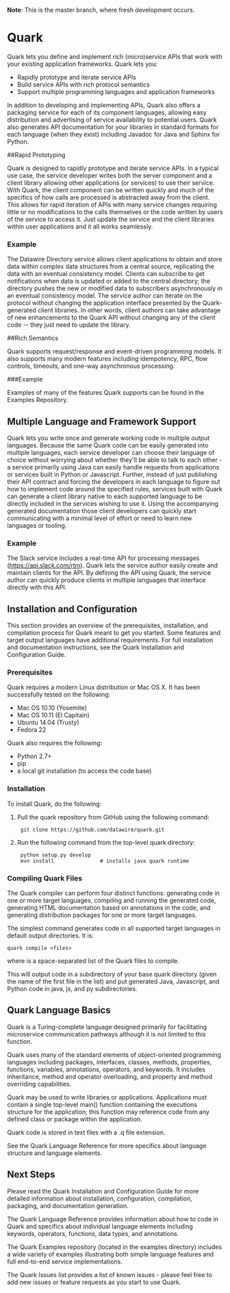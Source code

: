 **Note**: This is the master branch, where fresh development occurs.

# Quark

Quark lets you define and implement rich (micro)service APIs that work
with your existing application frameworks. Quark lets you:

* Rapidly prototype and iterate service APIs
* Build service APIs with rich protocol semantics
* Support multiple programming languages and application frameworks

In addition to developing and implementing APIs, Quark also offers a packaging service for each of its component languages, allowing easy distribution and advertising of service availability to potential users. Quark also generates API documentation for your libraries in standard formats for each language (when they exist) including Javadoc for Java and Sphinx for Python.

##Rapid Prototyping

Quark is designed to rapidly prototype and iterate service APIs. In a typical use case, the service developer writes both the server component and a client library allowing other  applications (or services) to use their service. With Quark, the client component can be written quickly and much of the specifics of how calls are processed is abstracted away from the client. This allows for rapid iteration of APIs with many service changes requiring little or no modifications to the calls themselves or the code written by users of the service to access it. Just update the service and the client libraries within user applications and it all works seamlessly. 

### Example

The Datawire Directory service allows client applications to obtain and store data within complex data structures from a central source, replicating the data with an eventual consistency model. Clients can subscribe to get notifications when data is updated or added to the central directory; the directory pushes the new or modified data to subscribers asynchronously in an eventual consistency model. The service author can iterate on the protocol without changing the application interface presented by the Quark-generated client libraries. In other words, client authors can take advantage of new enhancements to the Quark API without changing any of the client code -- they just need to update the library.

##Rich Semantics

Quark supports request/response and event-driven programming models. It also supports many modern features including idempotency, RPC, flow controls, timeouts, and one-way asynchronous processing.

###Example

Examples of many of the features Quark supports can be found in the Examples Repository.

## Multiple Language and Framework Support

Quark lets you write once and generate working code in multiple output languages. Because the same Quark code can be easily generated into multiple languages, each service developer can choose their language of choice without worrying about whether they'll be able to talk to each other - a service primarily using Java can easily handle requests from applications or services built in Python or Javascript. Further, instead of just publishing their API contract and forcing the developers in each language to figure out how to implement code around the specified rules, services built with Quark can generate a client library native to each supported language to be directly included in the services wishing to use it. Using the accompanying generated documentation those client developers can quickly start communicating with a minimal level of effort or need to learn new languages or tooling. 

### Example

The Slack service includes a real-time API for processing messages (https://api.slack.com/rtm). Quark lets the service author easily create and maintain clients for the API. By defining the API using Quark, the service author can quickly produce clients in multiple languages that interface directly with this API.

## Installation and Configuration

This section provides an overview of the prerequisites, installation, and compilation process for Quark meant to get you started. Some features and target output languages have additional requirements. For full installation and documentation instructions, see the Quark Installation and Configuration Guide.

### Prerequisites

Quark requires a modern Linux distribution or Mac OS X. It has been successfully tested on the following:

* Mac OS 10.10 (Yosemite)
* Mac OS 10.11 (El Capitain)
* Ubuntu 14.04 (Trusty)
* Fedora 22

Quark also requires the following:

* Python 2.7+
* pip
* a local git installation (to access the code base)

### Installation

To install Quark, do the following:

1. Pull the quark repository from GitHub using the following command:

        git clone https://github.com/datawire/quark.git

2. Run the following command from the top-level quark directory:

        python setup.py develop
        mvn install               # installs java quark runtime

### Compiling Quark Files

The Quark compiler can perform four distinct functions: generating code in one or more target languages, compiling and running the generated code, generating HTML documentation based on annotations in the code, and generating distribution packages for one or more target languages.

The simplest command generates code in all supported target languages in default output directories. It is:

`quark compile <files>`

where <files> is a space-separated list of the Quark files to compile.

This will output code in a subdirectory of your base quark directory (given the name of the first file in the <files> list) and put generated Java, Javascript, and Python code in java, js, and py subdirectories.

## Quark Language Basics

Quark is a Turing-complete language designed primarily for facilitating microservice communication pathways although it is not limited to this function.

Quark uses many of the standard elements of object-oriented programming languages including packages, interfaces, classes, methods, properties, functions, variables, annotations, operators, and keywords. It includes inheritance, method and operator overloading, and property and method overriding capabilities.

Quark may be used to write libraries or applications. Applications must contain a single top-level main() function containing the executions structure for the application; this function may reference code from any defined class or package within the application.

Quark code is stored in text files with a .q file extension.

See the Quark Language Reference for more specifics about language structure and language elements.

## Next Steps

Please read the Quark Installation and Configuration Guide for more detailed information about installation, configuration, compilation, packaging, and documentation generation.

The Quark Language Reference provides information about how to code in Quark and specifics about individual language elements including keywords, operators, functions, data types, and annotations.

The Quark Examples repository (located in the examples directory) includes a wide variety of examples illustrating both simple language features and full end-to-end service implementations.

The Quark Issues list provides a list of known issues - please feel free to add new issues or feature requests as you start to use Quark.
